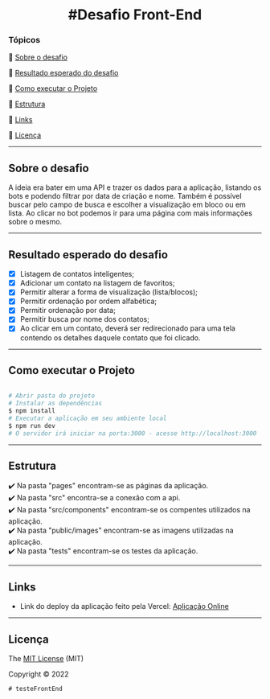 <h1 align="center">
#Desafio Front-End
</h1>

### Tópicos

:small_blue_diamond: [Sobre o desafio](#sobre-o-desafio)

:small_blue_diamond: [Resultado esperado do desafio](#resultado-esperado-do-desafio)

:small_blue_diamond: [Como executar o Projeto](#como-executar-o-projeto)

:small_blue_diamond: [Estrutura](#estrutura)

:small_blue_diamond: [Links](#links)

:small_blue_diamond: [Licença](#licença)

---

## Sobre o desafio
A ideia era bater em uma API e trazer os dados para a aplicação, listando os bots e podendo filtrar por data de criação e nome. Também é possível buscar pelo campo de busca e escolher a visualização em bloco ou em lista. Ao clicar no bot podemos ir para uma página com mais informações sobre o mesmo.

---

## Resultado esperado do desafio

- [x] Listagem de contatos inteligentes;
- [x] Adicionar um contato na listagem de favoritos;
- [x] Permitir alterar a forma de visualização (lista/blocos);
- [x] Permitir ordenação por ordem alfabética;
- [x] Permitir ordenação por data;
- [x] Permitir busca por nome dos contatos;
- [x] Ao clicar em um contato, deverá ser redirecionado para uma tela contendo os detalhes
daquele contato que foi clicado.

---

## Como executar o Projeto

```bash

# Abrir pasta do projeto
# Instalar as dependências
$ npm install
# Executar a aplicação em seu ambiente local
$ npm run dev
# O servidor irá iniciar na porta:3000 - acesse http://localhost:3000

```

---

## Estrutura
✔️ Na pasta "pages" encontram-se as páginas da aplicação. <br>
✔️ Na pasta "src" encontra-se a conexão com a api. <br>
✔️ Na pasta "src/components" encontram-se os compentes utilizados na aplicação. <br>
✔️ Na pasta "public/images" encontram-se as imagens utilizadas na aplicação. <br>
✔️ Na pasta "tests" encontram-se os testes da aplicação. <br>

---

## Links 

- Link do deploy da aplicação feito pela Vercel: <a href="https://teste-front-end-psi.vercel.app/">Aplicação Online</a>

---

## Licença

The [MIT License]() (MIT)

Copyright ©️ 2022
```
# testeFrontEnd
